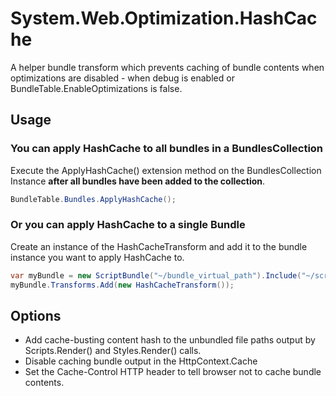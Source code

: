 # System.Web.Optimization.HashCache


A helper bundle transform which prevents caching of bundle contents when optimizations 
are disabled - when debug is enabled or BundleTable.EnableOptimizations is false.

## Usage

### You can apply HashCache to all bundles in a BundlesCollection

Execute the ApplyHashCache() extension method on the BundlesCollection Instance 
**after all bundles have been added to the collection**. 

```cs
BundleTable.Bundles.ApplyHashCache();
```

### Or you can apply HashCache to a single Bundle

Create an instance of the HashCacheTransform and add it to the bundle instance you want 
to apply HashCache to.

```cs
var myBundle = new ScriptBundle("~/bundle_virtual_path").Include("~/scripts/jsfile.js");
myBundle.Transforms.Add(new HashCacheTransform());
```

## Options

* Add cache-busting content hash to the unbundled file paths output by Scripts.Render() and Styles.Render() calls.
* Disable caching bundle output in the HttpContext.Cache
* Set the Cache-Control HTTP header to tell browser not to cache bundle contents.